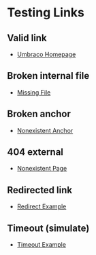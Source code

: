 # Testing Links

## Valid link
- [Umbraco Homepage](https://umbraco.com/)  <!-- ✅ should pass -->

## Broken internal file
- [Missing File](16/umbraco-cms/fake-folder/missing.md)  <!-- ⚓ Anchor not found -->

## Broken anchor
- [Nonexistent Anchor](16/umbraco-cms/implementation/controllers.md#nonexistent-anchor)  <!-- ⚓ Anchor not found -->

## 404 external
- [Nonexistent Page](https://example.com/404-page)  <!-- ❌ 404 Not Found -->

## Redirected link
- [Redirect Example](http://github.com/)  <!-- 🔀 Redirect → http://github.com/ -->

## Timeout (simulate)
- [Timeout Example](http://10.255.255.1/)  <!-- ⏳ Timeout → ... -->

